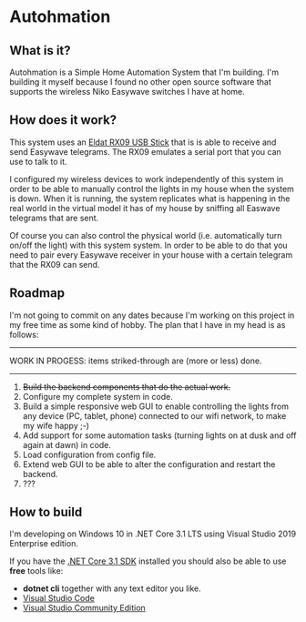 # Autohmation

## What is it?
Autohmation is a Simple Home Automation System that I'm building.
I'm building it myself because I found no other open source software that supports the wireless Niko Easywave switches I have at home.

## How does it work?
This system uses an [Eldat RX09 USB Stick](https://www.eldat.de/produkte/schnittstellen/rx09e_en.html) that is is able to receive and send Easywave telegrams.  The RX09 emulates a serial port that you can use to talk to it.

I configured my wireless devices to work independently of this system in order to be able to manually control the lights in my house when the system is down.  When it is running, the system replicates what is happening in the real world in the virtual model it has of my house by sniffing all Easwave telegrams that are sent.

Of course you can also control the physical world (i.e. automatically turn on/off the light) with this system system.  In order to be able to do that you need to pair every Easywave receiver in your house with a certain telegram that the RX09 can send.

## Roadmap
I'm not going to commit on any dates because I'm working on this project in my free time as some kind of hobby.
The plan that I have in my head is as follows:

---

WORK IN PROGESS: items striked-through are (more or less) done.

---

1. ~~Build the backend components that do the actual work.~~
2. Configure my complete system in code.
3. Build a simple responsive web GUI to enable controlling the lights from any device (PC, tablet, phone) connected to our wifi network, to make my wife happy ;-)
4. Add support for some automation tasks (turning lights on at dusk and off again at dawn) in code.
5. Load configuration from config file.
6. Extend web GUI to be able to alter the configuration and restart the backend.
7. ???

## How to build
I'm developing on Windows 10 in .NET Core 3.1 LTS using Visual Studio 2019 Enterprise edition.

If you have the [.NET Core 3.1 SDK](https://dotnet.microsoft.com/download/dotnet-core/3.1) installed you should also be able to use **free** tools like:
* **dotnet cli** together with any text editor you like.
* [Visual Studio Code](https://code.visualstudio.com/)
* [Visual Studio Community Edition](https://visualstudio.microsoft.com/vs/community/)
